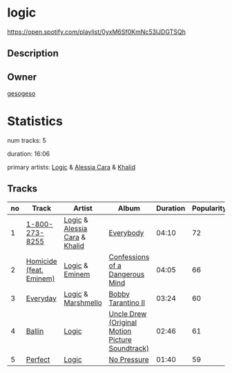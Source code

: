 # logic
https://open.spotify.com/playlist/0yxM6Sf0KmNc53lJDGTSQh

## Description


## Owner
[gesogeso](https://open.spotify.com/user/llc1xxsoknqgh69956sifvyi5)

# Statistics
num tracks: 5

duration: 16:06

primary artists: [Logic](https://open.spotify.com/artist/4xRYI6VqpkE3UwrDrAZL8L) & [Alessia Cara](https://open.spotify.com/artist/2wUjUUtkb5lvLKcGKsKqsR) & [Khalid](https://open.spotify.com/artist/6LuN9FCkKOj5PcnpouEgny)

## Tracks
| no | Track | Artist | Album | Duration | Popularity |
| -- | ----- | ------ | ----- | -------- | ---------- |
| 1 | [1-800-273-8255](https://open.spotify.com/track/5tz69p7tJuGPeMGwNTxYuV) | [Logic](https://open.spotify.com/artist/4xRYI6VqpkE3UwrDrAZL8L) & [Alessia Cara](https://open.spotify.com/artist/2wUjUUtkb5lvLKcGKsKqsR) & [Khalid](https://open.spotify.com/artist/6LuN9FCkKOj5PcnpouEgny) | [Everybody](https://open.spotify.com/album/1HiN2YXZcc3EjmVZ4WjfBk) | 04:10 | 72 |
| 2 | [Homicide (feat. Eminem)](https://open.spotify.com/track/7M2tXmeS15NAzEn7ABFeBg) | [Logic](https://open.spotify.com/artist/4xRYI6VqpkE3UwrDrAZL8L) & [Eminem](https://open.spotify.com/artist/7dGJo4pcD2V6oG8kP0tJRR) | [Confessions of a Dangerous Mind](https://open.spotify.com/album/0XLwImzaZEtqHE4NHAepDz) | 04:05 | 66 |
| 3 | [Everyday](https://open.spotify.com/track/4EAV2cKiqKP5UPZmY6dejk) | [Logic](https://open.spotify.com/artist/4xRYI6VqpkE3UwrDrAZL8L) & [Marshmello](https://open.spotify.com/artist/64KEffDW9EtZ1y2vBYgq8T) | [Bobby Tarantino II](https://open.spotify.com/album/4F87p1aiFwHeU4uu65MaPV) | 03:24 | 60 |
| 4 | [Ballin](https://open.spotify.com/track/17N5FdRwJuv3UXQ7MHnbhF) | [Logic](https://open.spotify.com/artist/4xRYI6VqpkE3UwrDrAZL8L) | [Uncle Drew (Original Motion Picture Soundtrack)](https://open.spotify.com/album/4tedCRHFkPOlzi6HR54tqd) | 02:46 | 61 |
| 5 | [Perfect](https://open.spotify.com/track/5jbDih9bLGmI8ycUKkN5XA) | [Logic](https://open.spotify.com/artist/4xRYI6VqpkE3UwrDrAZL8L) | [No Pressure](https://open.spotify.com/album/5pF05wJrbrIvqunE41vWP8) | 01:40 | 59 |
        
